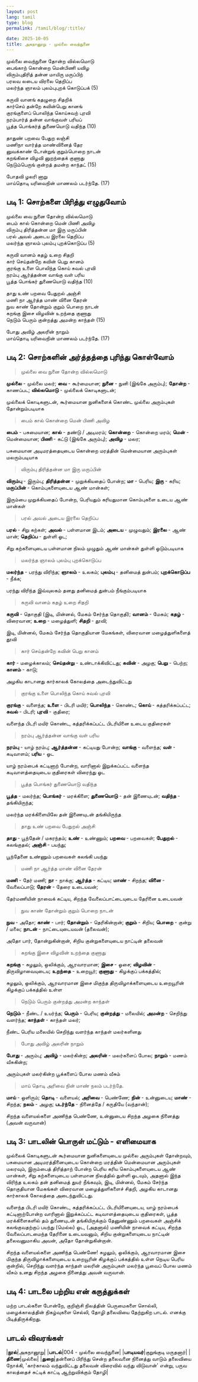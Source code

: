 ```yaml
---
layout: post
lang: tamil
type: blog
permalink: /tamil/blog/:title/

date: 2025-10-05
title: அகநானூறு - முல்லை வைந்நுனை
---
```


முல்லை வைந்நுனை தோன்ற வில்லமொடு <br/>
பைங்காற் கொன்றை மென்பிணி யவிழ <br/>
விரும்புதிரித் தன்ன மாயிரு மருப்பிற் <br/>
பரலவ லடைய விரலை தெறிப்ப <br/>
மலர்ந்த ஞாலம் புலம்புபுறக் கொடுப்பக் (5)

கருவி வானங் கதழுறை சிதறிக் <br/>
கார்செய் தன்றே கவின்பெறு கானங் <br/>
குரங்குளைப் பொலிந்த கொய்சுவற் புரவி <br/>
நரம்பார்த் தன்ன வாங்குவள் பரியப் <br/>
பூத்த பொங்கர்த் துணையொடு வதிந்த (10)

தாதுண் பறவை பேதுற லஞ்சி <br/>
மணிநா வார்த்த மாண்வினைத் தேர <br/>
னுவக்காண் டோன்றுங் குறும்பொறை நாடன் <br/>
கறங்கிசை விழவி னுறந்தைக் குணாது <br/>
நெடும்பெருங் குன்றத் தமன்ற காந்தட் (15)

போதவி ழலரி னாறு <br/>
மாய்தொடி யரிவைநின் மாணலம் படர்ந்தே. (17)

## படி 1: சொற்களை பிரித்து எழுதுவோம்

முல்லை வை  நுனை தோன்ற வில்லமொடு <br/>
பைம் கால் கொன்றை மென் பிணி அவிழ <br/>
விரும்பு திரித்தன்ன மா இரு மருப்பின் <br/>
பரல் அவல் அடைய இரலை தெறிப்ப <br/>
மலர்ந்த ஞாலம் புலம்பு புறக்கொடுப்ப (5)

கருவி வானம் கதழ் உறை சிதறி <br/>
கார் செய்தன்றே கவின் பெறு கானம் <br/>
குரங்கு உளை பொலிந்த கொய் சுவல் புரவி <br/>
நரம்பு ஆர்த்தன்ன வாங்கு வள் பரிய <br/>
பூத்த பொங்கர் துணையொடு வதிந்த (10)

தாது உண் பறவை பேதுறல் அஞ்சி <br/>
மணி நா ஆர்த்த மாண் வினை தேரன் <br/>
நுவ காண் தோன்றும் குறும் பொறை நாடன் <br/>
கறங்கு இசை விழவின் உறந்தை குணாது <br/>
நெடும் பெரும் குன்றத்து அமன்ற காந்தள் (15)

போது அவிழ் அலரின் நாறும் <br/>
மாய்தொடி யரிவைநின் மாணலம் படர்ந்தே. (17)

## படி 2: சொற்களின் அர்த்தத்தை புரிந்து கொள்வோம்

> முல்லை வை  நுனை தோன்ற வில்லமொடு

**முல்லை** - முல்லை மலர்; **வை** - கூர்மையான; **நுனை** - நுனி (இங்கே அரும்பு); **தோன்ற** - காணப்பட; **வில்லமொடு** - முல்லைக் கொடிகளுடன்;

முல்லைக் கொடிகளுடன், கூர்மையான நுனிகளைக் கொண்ட முல்லை அரும்புகள் தோன்றும்படியாக

> பைம் கால் கொன்றை மென் பிணி அவிழ

**பைம்** - பசுமையான; **கால்** - தண்டு / அடிமரம்; **கொன்றை** - கொன்றை மரம்; **மென்** - மென்மையான; **பிணி** - கட்டு (இங்கே அரும்பு); **அவிழ** - மலர;

பசுமையான அடிமரத்தையுடைய கொன்றை மரத்தின் மென்மையான அரும்புகள் மலரும்படியாக

> விரும்பு திரித்தன்ன மா இரு மருப்பின்

**விரும்பு** - இரும்பு; **திரித்தன்ன** - முறுக்கியதைப் போன்ற; **மா** - பெரிய; **இரு** - கரிய; **மருப்பின்** - கொம்புகளையுடைய ஆண் மான்கள்;

இரும்பை முறுக்கியதைப் போன்ற, பெரியதும் கரியதுமான கொம்புகளை உடைய ஆண் மான்கள்

> பரல் அவல் அடைய இரலை தெறிப்ப

**பரல்** - சிறு கற்கள்; **அவல்** - பள்ளமான இடம்; **அடைய** - முழுவதும்; **இரலை** - ஆண் மான்; **தெறிப்ப** - துள்ளி ஓட;

சிறு கற்களையுடைய பள்ளமான நிலம் முழுதும் ஆண் மான்கள் துள்ளி ஓடும்படியாக

> மலர்ந்த ஞாலம் புலம்பு புறக்கொடுப்ப

**மலர்ந்த** - பரந்து விரிந்த; **ஞாலம்** - உலகம்; **புலம்பு** - தனிமைத் துன்பம்; **புறக்கொடுப்ப** - நீக்க;

பரந்து விரிந்த இவ்வுலகம் தனது தனிமைத் துன்பம் நீங்கும்படியாக

> கருவி வானம் கதழ் உறை சிதறி

**கருவி** - தொகுதி (இடி, மின்னல், மேகம் சேர்ந்த தொகுதி); **வானம்** - மேகம்; **கதழ்** - விரைவான; **உறை** - மழைத்துளி; **சிதறி** - தூவி;

இடி, மின்னல், மேகம் சேர்ந்த தொகுதியான மேகங்கள், விரைவான மழைத்துளிகளைத் தூவி

> கார் செய்தன்றே கவின் பெறு கானம்

**கார்** - மழைக்காலம்; **செய்தன்று** - உண்டாக்கிவிட்டது; **கவின்** - அழகு; **பெறு** - பெற்ற; **கானம்** - காடு;

அழகிய காடானது கார்காலக் கோலத்தை அடைந்துவிட்டது

> குரங்கு உளை பொலிந்த கொய் சுவல் புரவி

**குரங்கு** - வளைந்த; **உளை** - பிடரி மயிர்; **பொலிந்த** - கொண்ட; **கொய்** - கத்தரிக்கப்பட்ட; **சுவல்** - பிடரி; **புரவி** - குதிரை;

வளைந்த பிடரி மயிர் கொண்ட, கத்தரிக்கப்பட்ட பிடரியினை உடைய குதிரைகள்

> நரம்பு ஆர்த்தன்ன வாங்கு வள் பரிய

**நரம்பு** - யாழ் நரம்பு; **ஆர்த்தன்ன** - கட்டியது போன்ற; **வாங்கு** - வளைந்த; **வள்** - கடிவாளம்; **பரிய** - ஓட

யாழ் நரம்பைக் கட்டினாற் போன்ற, வாரினால் இறுக்கப்பட்ட வளைந்த கடிவாளத்தையுடைய குதிரைகள் விரைந்து ஓட

> பூத்த பொங்கர் துணையொடு வதிந்த

**பூத்த** - மலர்ந்த; **பொங்கர்** - மரக்கிளை; **துணையொடு** - தன் இணையுடன்; **வதிந்த** - தங்கியிருந்த;

மலர்ந்த மரக்கிளையிலே தன் இணையுடன் தங்கியிருந்த

> தாது உண் பறவை பேதுறல் அஞ்சி

**தாது** - பூந்தேன் / மகரந்தம்; **உண்** - உண்ணும்; **பறவை** - பறவைகள்; **பேதுறல்** - கலங்குதல்; **அஞ்சி** - பயந்து;

பூந்தேனை உண்ணும் பறவைகள் கலங்கி பயந்து

> மணி நா ஆர்த்த மாண் வினை தேரன்

**மணி** - தேர் மணி; **நா** - நாக்கு; **ஆர்த்த** - கட்டிய; **மாண்** - சிறந்த; **வினை** - வேலைப்பாடு; **தேரன்** - தேரை உடையவன்;

தேர்மணியின் நாவைக் கட்டிய, சிறந்த வேலைப்பாட்டையுடைய தேரினை உடையவன்

> நுவ காண் தோன்றும் குறும் பொறை நாடன்

**நுவ** - அதோ; **காண்** - பார்; **தோன்றும்** - தெரிகின்றான்; **குறும்** - சிறிய; **பொறை** - குன்று / மலை; **நாடன்** - நாட்டையுடையவன் (தலைவன்);

அதோ பார், தோன்றுகின்றான், சிறிய குன்றுகளையுடைய நாட்டின் தலைவன்

> கறங்கு இசை விழவின் உறந்தை குணாது

**கறங்கு** - சுழலும், ஒலிக்கும், ஆரவாரமான; **இசை** - ஓசை; **விழவின்** - திருவிழாவையுடைய; **உறந்தை** - உறையூர்; **குணாது** - கிழக்குப் பக்கத்தில்;

சுழலும், ஒலிக்கும், ஆரவாரமான இசை மிகுந்த திருவிழாக்களையுடைய உறையூரின் கிழக்குப் பக்கத்தில் உள்ள

> நெடும் பெரும் குன்றத்து அமன்ற காந்தள்

**நெடும்** - நீண்ட / உயர்ந்த; **பெரும்** - பெரிய; **குன்றத்து** - மலையில்; **அமன்ற** - செறிந்து வளர்ந்த; **காந்தள்** - காந்தள் மலர்;

நீண்ட பெரிய மலையில் செறிந்து வளர்ந்த காந்தள் மலர்களினது

> போது அவிழ் அலரின் நாறும்

**போது** - அரும்பு; **அவிழ்** - மலர்கின்ற; **அலரின்** - மலர்களைப் போல; **நாறும்** - மணம் வீசுகின்ற;

அரும்புகள் மலர்கின்ற பூக்களைப் போல மணம் வீசும்

> மாய் தொடி அரிவை நின் மாண் நலம் படர்ந்தே.

**மாய்** - ஒளிரும்; **தொடி** - வளையல்; **அரிவை** - பெண்ணே; **நின்** - உன்னுடைய; **மாண்** - சிறந்த; **நலம்** - அழகு; **படர்ந்தே** - நினைத்தே / கருதியே (வந்தான்);

சிறந்த வளையல்களை அணிந்த பெண்ணே, உன்னுடைய சிறந்த அழகை நினைத்து (அவன் வருவான்)

## படி 3: பாடலின் பொருள் மட்டும் - எளிமையாக

முல்லைக் கொடிகளுடன் கூர்மையான நுனிகளையுடைய முல்லை அரும்புகள் தோன்றவும், பசுமையான அடிமரத்தினையுடைய கொன்றை மரத்தின் மென்மையான அரும்புகள் மலரவும், இரும்பைத் திரித்தாற் போன்ற பெரிய கரிய கொம்புகளையுடைய ஆண் மான்கள், சிறு கற்களையுடைய பள்ளமான நிலத்தில் துள்ளி ஓடவும், அதனால் இந்த விரிந்த உலகம் தன் தனிமைத் துயர் நீங்கவும், இடி, மின்னல், மேகம் சேர்ந்த தொகுதியான மேகங்கள் விரைவான மழைத்துளிகளைச் சிதறி, அழகிய காடானது கார்காலக் கோலத்தை அடைந்துவிட்டது.

வளைந்த பிடரி மயிர் கொண்ட, கத்தரிக்கப்பட்ட பிடரியினையுடைய, யாழ் நரம்பைக் கட்டினாற்போன்ற வாரினால் இறுக்கப்பட்ட கடிவாளத்தையுடைய குதிரைகள், பூத்த மரக்கிளைகளில் தம் துணையுடன் தங்கியிருக்கும் தேனுண்ணும் பறவைகள் அஞ்சிக் கலங்குவதற்குப் பயந்து (மெல்ல) ஓட, (அதனால்) மணியின் நாவைக் கட்டிய, சிறந்த வேலைப்பாடமைந்த தேரினை உடையவனும், சிறிய குன்றுகளையுடைய நாட்டின் தலைவனுமாகிய அவன், அதோ தோன்றுகின்றான்.

சிறந்த வளையல்களை அணிந்த பெண்ணே! சுழலும், ஒலிக்கும், ஆரவாரமான இசை மிகுந்த திருவிழாக்களையுடைய உறையூரின் கிழக்குப் பக்கத்தில் உள்ள நெடிய பெரிய குன்றில், செறிந்து வளர்ந்த காந்தள் மலரின் அரும்புகள் மலர்ந்த பூவைப் போல மணம் வீசும் உனது சிறந்த அழகை நினைத்து அவன் வருவான்.

## படி 4: பாடலை பற்றிய என் கருத்துக்கள்

மற்ற பாடல்களை போன்றே, குறிஞ்சி நிலத்தின் பெருமைகளை சொல்லி, மழைக்காலத்தின் நிகழ்வுகளை செல்லி, தோழி தலைவியை தேற்றுகிற பாடல். எனக்கு பிடித்திருக்கிறது.

## பாடல் விவரங்கள்

|**நூல்**|அகநானூறு|
|**பாடல்**|004 - முல்லை வைந்நுனை|
|**பாடியவர்**|குறுங்குடி மருதனார்|
|**திணை**|முல்லை|
|**துறை**|தன்னைப் பிரிந்து சென்ற தலைவனை நினைத்து வாடும் தலைவியை நோக்கி, 'கார்காலம் வந்துவிட்டது தலைவன் விரைவில் வந்து விடுவான்' என்று, பருவ காலத்தைச் சுட்டிக் காட்டி ஆற்றுவிக்கும் தோழி|
